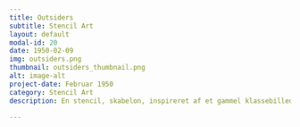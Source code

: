 ```yaml
---
title: Outsiders
subtitle: Stencil Art
layout: default
modal-id: 20
date: 1950-02-09
img: outsiders.png
thumbnail: outsiders_thumbnail.png
alt: image-alt
project-date: Februar 1950
category: Stencil Art
description: En stencil, skabelon, inspireret af et gammel klassebillede, hvor jeg har samlet tre af de drenge der står foran. Det er spraymalet på et stykke træ jeg fandt på genbrugspladsen. 

---
```

